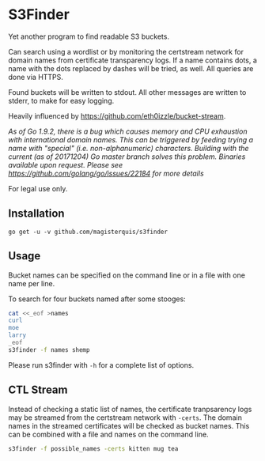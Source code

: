 S3Finder
========
Yet another program to find readable S3 buckets.

Can search using a wordlist or by monitoring the certstream network for
domain names from certificate transparency logs.  If a name contains dots, a
name with the dots replaced by dashes will be tried, as well.  All queries are
done via HTTPS.

Found buckets will be written to stdout.  All other messages are written to
stderr, to make for easy logging.

Heavily influenced by https://github.com/eth0izzle/bucket-stream.

*As of Go 1.9.2, there is a bug which causes memory and CPU exhaustion with
international domain names.  This can be triggered by feeding trying a name
with "special" (i.e. non-alphanumeric) characters.  Building with the current
(as of 20171204) Go master branch solves this problem.  Binaries available
upon request.  Please see https://github.com/golang/go/issues/22184 for more
details*

For legal use only.

Installation
------------
```
go get -u -v github.com/magisterquis/s3finder
```

Usage
-----
Bucket names can be specified on the command line or in a file with one name
per line.

To search for four buckets named after some stooges:
```bash
cat <<_eof >names
curl
moe
larry
_eof
s3finder -f names shemp
```

Please run s3finder with `-h` for a complete list of options.

CTL Stream
----------
Instead of checking a static list of names, the certificate tranpsarency logs
may be streamed from the certstream network with `-certs`.  The domain names in
the streamed certificates will be checked as bucket names.  This can be
combined with a file and names on the command line.

```bash
s3finder -f possible_names -certs kitten mug tea
```
